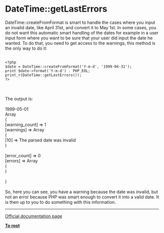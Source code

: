 # DateTime::getLastErrors



DateTime::createFromFormat is smart to handle the cases where you input an invalid date, like April 31st, and convert it to May 1st. In some cases, you do not want this automatic smart handling of the dates for example in a user input form where you want to be sure that your user did input the date he wanted. To do that, you need to get access to the warnings, this method is the only way to do it:<br><br>

```
<?php
$date = DateTime::createFromFormat('Y-m-d', '1999-04-31');
print $date->format('Y-m-d') . PHP_EOL;
print_r(DateTime::getLastErrors());
?>
```
<br><br>The output is:<br><br>1999-05-01<br>Array<br>(<br>    [warning_count] =&gt; 1<br>    [warnings] =&gt; Array<br>        (<br>            [10] =&gt; The parsed date was invalid<br>        )<br><br>    [error_count] =&gt; 0<br>    [errors] =&gt; Array<br>        (<br>        )<br><br>)<br><br>So, here you can see, you have a warning because the date was invalid, but not an error because PHP was smart enough to convert it into a valid date. It is then up to you to do something with this information.  

---

[Official documentation page](https://www.php.net/manual/en/datetime.getlasterrors.php)

**[To root](/README.md)**